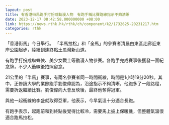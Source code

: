 ```yaml
---
layout: post
title: 有香港街馬跑手打扮成動漫人物　有跑手稱比賽路線指示不夠清晰
date: 2023-12-17 08:42:58.000000000 +08:00
link: https://news.rthk.hk/rthk/ch/component/k2/1732625-20231217.htm
categories: rthk
---
```


「香港街馬」今日舉行。 「半馬拉松」和「全馬」的參賽者清晨由東區走廊近東岸公園起步，陸續到達終點土瓜灣新山道。

有跑手打扮成蜘蛛俠、美少女戰士等動漫人物參賽。各跑手完成賽事後獲發一面紀念牌，不少人衝線後拍照留念。

21公里的「半馬」賽事，有兩名參賽者同一時間衝線，時間是1小時19分20秒。其中，正修讀大學的業餘跑手劉俊偉認為，沿途指示不夠清晰，他跑多了一段路程，需要折返繼續比賽。劉俊偉向大會反映後，最終他奪得冠軍。

與他一起衝線的李盛就取得亞軍，他表示，今早氣溫十分適合長跑。

有跑手表示，起跑前和到終點後覺得比較冷，需要馬上披上保暖氈，但整體氣溫很適合跑馬拉松。
